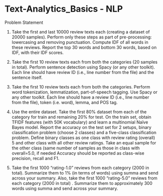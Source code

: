 # Text-Analytics_Basics - NLP

Problem Statement

1.	Take the first and last 10000 review texts each (creating a dataset of 20000 samples). Perform only these steps as part of pre-processing: lowercasing and removing punctuation. Compute IDF of all words in these reviews. Report the top 30 words and bottom 30 words, based on IDF, with their IDF scores.
   
2.	Take the first 10  review texts each from both the categories (20 samples in total). Perform sentence detection using Spacy (or any other toolkit). Each line should have review ID (i.e., line number from the file) and the sentence itself.
   
3.	Take the first 10  review texts each from both the categories. Perform word tokenization, lemmatization, part-of-speech tagging. Use Spacy or any other toolkit. Each line should have a review ID (i.e., line number from the file), token (i.e. word), lemma, and POS tag.
   
4.	Use the entire dataset. Take the first 80% dataset from each of the category for train and remaining 20% for test. On the train set, obtain TFIDF features (with 50K vocabulary) and learn a multinomial Naïve Bayes model. Report the accuracy on the test set for  2 setups, binary classification problem (choose 2 classes) and a five-class classification problem. Define binary classes as one class with review rating (overall) 5 and other class with all other review ratings. Take an equal sample for the other class (same number of samples as those in class with overall=5.0, if needed Accuracy should be reported as class-wise precision, recall and F1.
   
5.	Take the first 1000 “rating-1.0” reviews from each category (2000 in total). Summarize them to 1% (in terms of words) using summa and send across your summary. Also, take the first 1000 “rating-5.0” reviews from each category (2000 in total) . Summarize them to approximately 300 words using summa and send across your summary.
